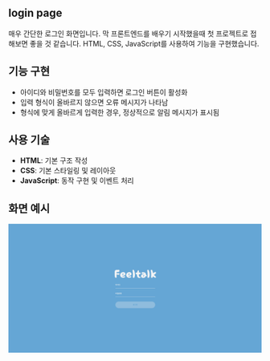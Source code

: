 ## login page

매우 간단한 로그인 화면입니다. 막 프론트엔드를 배우기 시작했을때 첫 프로젝트로 접해보면 좋을 것 같습니다.
HTML, CSS, JavaScript를 사용하여 기능을 구현했습니다.

## 기능 구현

- 아이디와 비밀번호를 모두 입력하면 로그인 버튼이 활성화
- 입력 형식이 올바르지 않으면 오류 메시지가 나타남
- 형식에 맞게 올바르게 입력한 경우, 정상적으로 알림 메시지가 표시됨


## 사용 기술
- **HTML**: 기본 구조 작성  
- **CSS**: 기본 스타일링 및 레이아웃  
- **JavaScript**: 동작 구현 및 이벤트 처리

## 화면 예시

![sreenshot](./screenshot2.png)
